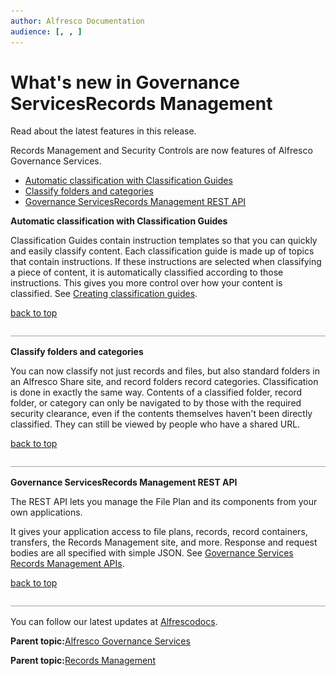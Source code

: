 ```yaml
---
author: Alfresco Documentation
audience: [, , ]
---
```


# What's new in Governance ServicesRecords Management

Read about the latest features in this release.

Records Management and Security Controls are now features of Alfresco Governance Services.

-   [Automatic classification with Classification Guides](whats-new-rm.md#1)
-   [Classify folders and categories](whats-new-rm.md#2)
-   [Governance ServicesRecords Management REST API](whats-new-rm.md#3)

**Automatic classification with Classification Guides**

Classification Guides contain instruction templates so that you can quickly and easily classify content. Each classification guide is made up of topics that contain instructions. If these instructions are selected when classifying a piece of content, it is automatically classified according to those instructions. This gives you more control over how your content is classified. See [Creating classification guides](../tasks/rm-create-guide.md).

[back to top](whats-new-rm.md#)

![](../images/hr.png)

**Classify folders and categories**

You can now classify not just records and files, but also standard folders in an Alfresco Share site, and record folders record categories. Classification is done in exactly the same way. Contents of a classified folder, record folder, or category can only be navigated to by those with the required security clearance, even if the contents themselves haven't been directly classified. They can still be viewed by people who have a shared URL.

[back to top](whats-new-rm.md#)

![](../images/hr.png)

**Governance ServicesRecords Management REST API**

The REST API lets you manage the File Plan and its components from your own applications.

It gives your application access to file plans, records, record containers, transfers, the Records Management site, and more. Response and request bodies are all specified with simple JSON. See [Governance Services Records Management APIs](../concepts/gs-api-overview.md).

[back to top](whats-new-rm.md#)

![](../images/hr.png)

You can follow our latest updates at [Alfrescodocs](https://twitter.com/Alfrescodocs).

**Parent topic:**[Alfresco Governance Services](../concepts/welcome-gs.md)

**Parent topic:**[Records Management](../concepts/welcome-rm.md)

